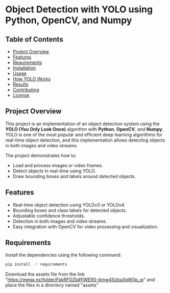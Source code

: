# Object Detection with YOLO using Python, OpenCV, and Numpy

## Table of Contents
- [Project Overview](#project-overview)
- [Features](#features)
- [Requirements](#requirements)
- [Installation](#installation)
- [Usage](#usage)
- [How YOLO Works](#how-yolo-works)
- [Results](#results)
- [Contributing](#contributing)
- [License](#license)

## Project Overview

This project is an implementation of an object detection system using the **YOLO (You Only Look Once)** algorithm with **Python**, **OpenCV**, and **Numpy**. YOLO is one of the most popular and efficient deep learning algorithms for real-time object detection, and this implementation allows detecting objects in both images and video streams.

The project demonstrates how to:
- Load and process images or video frames.
- Detect objects in real-time using YOLO.
- Draw bounding boxes and labels around detected objects.
  
## Features

- Real-time object detection using YOLOv3 or YOLOv4.
- Bounding boxes and class labels for detected objects.
- Adjustable confidence thresholds.
- Detection in both images and video streams.
- Easy integration with OpenCV for video processing and visualization.

## Requirements
Install the dependencies using the following command:

```bash
pip install -r requirements
```

Download the assets file from the link "https://mega.nz/folder/FakRFDZb#fjWERS-Amw4SzbaXpW0p_w" and place the files in a directory named "assets"
